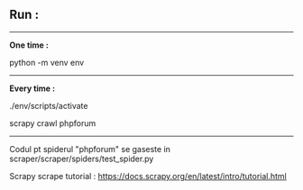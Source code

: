 
## Run : 


---

**One time :**

python -m venv env

---

**Every time :** 

./env/scripts/activate


scrapy crawl phpforum

---

Codul pt spiderul "phpforum" se gaseste in scraper/scraper/spiders/test_spider.py


Scrapy scrape tutorial : 
https://docs.scrapy.org/en/latest/intro/tutorial.html
